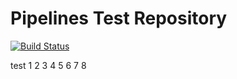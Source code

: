# Pipelines Test Repository

[![Build Status](https://semaphoreci.com/api/v1/renderedtext/pipelines-test-repo-auto-call/branches/master/badge.svg)](https://semaphoreci.com/renderedtext/pipelines-test-repo-auto-call)


test 1 2 3 4 5 6
7
8

